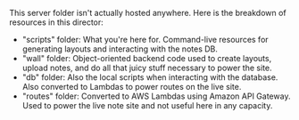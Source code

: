 This server folder isn't actually hosted anywhere. Here is the breakdown of resources in this director:
* "scripts" folder: What you're here for. Command-live resources for generating layouts and interacting with the notes DB.
* "wall" folder: Object-oriented backend code used to create layouts, upload notes, and do all that juicy stuff necessary to power the site.
* "db" folder: Also the local scripts when interacting with the database. Also converted to Lambdas to power routes on the live site.
* "routes" folder: Converted to AWS Lambdas using Amazon API Gateway. Used to power the live note site and not useful here in any capacity.